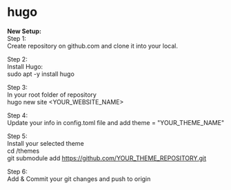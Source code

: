 # hugo


<b>New Setup:</b>  
Step 1:  
Create repository on github.com and clone it into your local.

Step 2:  
Install Hugo:  
sudo apt -y install hugo

Step 3:  
In your root folder of repository  
hugo new site <YOUR_WEBSITE_NAME>

Step 4:  
Update your info in config.toml file and add theme = "YOUR_THEME_NAME"

Step 5:  
Install your selected theme  
cd /themes  
git submodule add https://github.com/YOUR_THEME_REPOSITORY.git

Step 6:  
Add & Commit your git changes and push to origin
